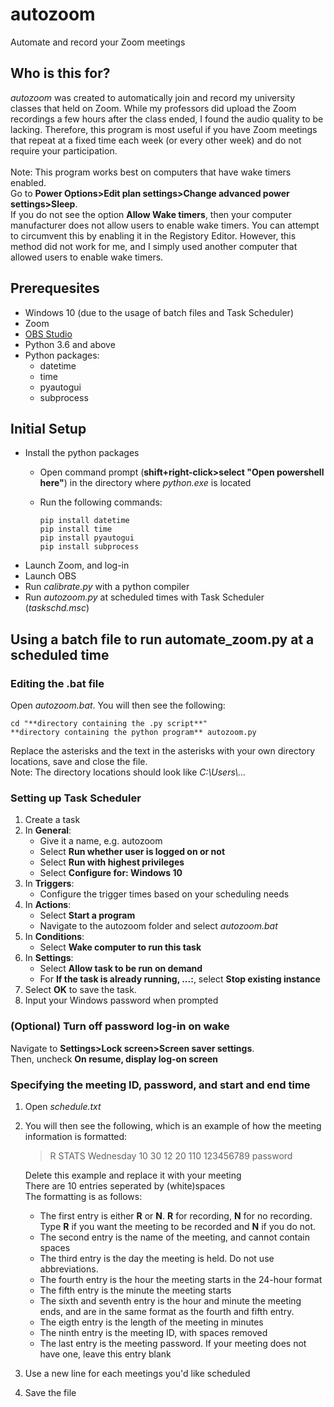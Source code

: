 # autozoom
Automate and record your Zoom meetings

## Who is this for?
*autozoom* was created to automatically join and record my university classes that held on Zoom. While my professors did upload the Zoom recordings a few hours after the class ended, I found the audio quality to be lacking. Therefore, this program is most useful if you have Zoom meetings that repeat at a fixed time each week (or every other week) and do not require your participation.\
\
Note: This program works best on computers that have wake timers enabled. \
Go to **Power Options>Edit plan settings>Change advanced power settings>Sleep**. \
If you do not see the option **Allow Wake timers**, then your computer manufacturer does not allow users to enable wake timers. You can attempt to circumvent this by enabling it in the Registory Editor. However, this method did not work for me, and I simply used another computer that allowed users to enable wake timers. 

## Prerequesites
* Windows 10 (due to the usage of batch files and Task Scheduler)
* Zoom
* [OBS Studio](https://obsproject.com/download)
* Python 3.6 and above
* Python packages:
  * datetime
  * time
  * pyautogui
  * subprocess

## Initial Setup
* Install the python packages
  * Open command prompt (**shift+right-click>select "Open powershell here"**) in the directory where *python.exe* is located
  * Run the following commands:
      
        pip install datetime
        pip install time
        pip install pyautogui
        pip install subprocess
      
* Launch Zoom, and log-in 
* Launch OBS
* Run *calibrate.py* with a python compiler
* Run *autozoom.py* at scheduled times with Task Scheduler (*taskschd.msc*)

## Using a batch file to run automate_zoom.py at a scheduled time
### Editing the .bat file
Open *autozoom.bat*. You will then see the following:

    cd "**directory containing the .py script**"
    **directory containing the python program** autozoom.py
    
Replace the asterisks and the text in the asterisks with your own directory locations, save and close the file.\
Note: The directory locations should look like *C:\Users\\...*

### Setting up Task Scheduler
1. Create a task
2. In **General**:
   * Give it a name, e.g. autozoom
   * Select **Run whether user is logged on or not**
   * Select **Run with highest privileges**
   * Select **Configure for: Windows 10**
3. In **Triggers**:
   * Configure the trigger times based on your scheduling needs
4. In **Actions**:
   * Select **Start a program**
   * Navigate to the autozoom folder and select *autozoom.bat*
5. In **Conditions**:
   * Select **Wake computer to run this task**
6. In **Settings**:
   * Select **Allow task to be run on demand**
   * For **If the task is already running, ...:**, select **Stop existing instance**
7. Select **OK** to save the task.
8. Input your Windows password when prompted
 
### (Optional) Turn off password log-in on wake
Navigate to **Settings>Lock screen>Screen saver settings**.\
Then, uncheck **On resume, display log-on screen**
 
### Specifying the meeting ID, password, and start and end time
1. Open *schedule.txt*
2. You will then see the following, which is an example of how the meeting information is formatted:

   > R STATS Wednesday 10 30 12 20 110 123456789 password
 
   Delete this example and replace it with your meeting \
   There are 10 entries seperated by (white)spaces \
   The formatting is as follows:
   * The first entry is either **R** or **N**. **R** for recording, **N** for no recording. Type **R** if you want the meeting to be recorded and **N** if you do not.
   * The second entry is the name of the meeting, and cannot contain spaces
   * The third entry is the day the meeting is held. Do not use abbreviations.
   * The fourth entry is the hour the meeting starts in the 24-hour format
   * The fifth entry is the minute the meeting starts
   * The sixth and seventh entry is the hour and minute the meeting ends, and are in the same format as the fourth and fifth entry.
   * The eigth entry is the length of the meeting in minutes
   * The ninth entry is the meeting ID, with spaces removed
   * The last entry is the meeting password. If your meeting does not have one, leave this entry blank
3. Use a new line for each meetings you'd like scheduled
4. Save the file
    
